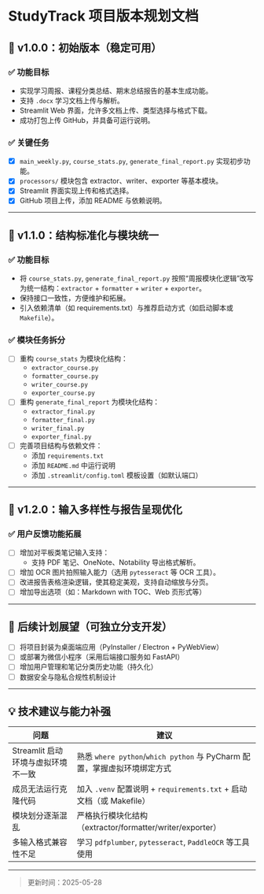 
# StudyTrack 项目版本规划文档

## 🔖 v1.0.0：初始版本（稳定可用）

### ✅ 功能目标
- 实现学习周报、课程分类总结、期末总结报告的基本生成功能。
- 支持 `.docx` 学习文档上传与解析。
- Streamlit Web 界面，允许多文档上传、类型选择与格式下载。
- 成功打包上传 GitHub，并具备可运行说明。

### ✅ 关键任务
- [x] `main_weekly.py`, `course_stats.py`, `generate_final_report.py` 实现初步功能。
- [x] `processors/` 模块包含 extractor、writer、exporter 等基本模块。
- [x] Streamlit 界面实现上传和格式选择。
- [x] GitHub 项目上传，添加 README 与依赖说明。

---

## 🔖 v1.1.0：结构标准化与模块统一

### ✅ 功能目标
- 将 `course_stats.py`, `generate_final_report.py` 按照“周报模块化逻辑”改写为统一结构：`extractor` + `formatter` + `writer` + `exporter`。
- 保持接口一致性，方便维护和拓展。
- 引入依赖清单（如 requirements.txt）与推荐启动方式（如启动脚本或 `Makefile`）。

### ✅ 模块任务拆分
- [ ] 重构 `course_stats` 为模块化结构：
  - `extractor_course.py`
  - `formatter_course.py`
  - `writer_course.py`
  - `exporter_course.py`
- [ ] 重构 `generate_final_report` 为模块化结构：
  - `extractor_final.py`
  - `formatter_final.py`
  - `writer_final.py`
  - `exporter_final.py`
- [ ] 完善项目结构与依赖文件：
  - 添加 `requirements.txt`
  - 添加 `README.md` 中运行说明
  - 添加 `.streamlit/config.toml` 模板设置（如默认端口）

---

## 🔖 v1.2.0：输入多样性与报告呈现优化

### ✅ 用户反馈功能拓展
- [ ] 增加对平板类笔记输入支持：
  - 支持 PDF 笔记、OneNote、Notability 导出格式解析。
- [ ] 增加 OCR 图片拍照输入能力（选用 `pytesseract` 等 OCR 工具）。
- [ ] 改进报告表格渲染逻辑，使其稳定美观，支持自动缩放与分页。
- [ ] 增加导出选项（如：Markdown with TOC、Web 页形式等）

---

## 🔖 后续计划展望（可独立分支开发）

- [ ] 将项目封装为桌面端应用（PyInstaller / Electron + PyWebView）
- [ ] 或部署为微信小程序（采用后端接口服务如 FastAPI）
- [ ] 增加用户管理和笔记分类历史功能（持久化）
- [ ] 数据安全与隐私合规性机制设计

---

## 💡 技术建议与能力补强

| 问题 | 建议 |
|------|------|
| Streamlit 启动环境与虚拟环境不一致 | 熟悉 `where python`/`which python` 与 PyCharm 配置，掌握虚拟环境绑定方式 |
| 成员无法运行克隆代码 | 加入 `.venv` 配置说明 + `requirements.txt` + 启动文档（或 Makefile） |
| 模块划分逐渐混乱 | 严格执行模块化结构（extractor/formatter/writer/exporter） |
| 多输入格式兼容性不足 | 学习 `pdfplumber`, `pytesseract`, `PaddleOCR` 等工具使用 |

---

> 更新时间：2025-05-28
